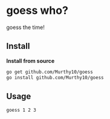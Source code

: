# goess who?
goess the time!


## Install
**Install from source**

```bash
go get github.com/Murthy10/goess
go install github.com/Murthy10/goess
```


## Usage
```bash
goess 1 2 3
```

